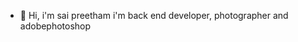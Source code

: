 - 👋 Hi, i'm sai preetham
    i'm back end developer, photographer and adobephotoshop
    
    

<!---
SaiCher21/SaiCher21 is a ✨ special ✨ repository because its `README.md` (this file) appears on your GitHub profile.
You can click the Preview link to take a look at your changes.
--->
